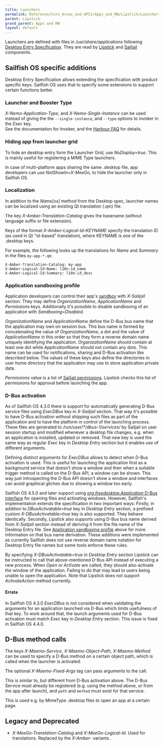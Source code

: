 ```yaml
---
title: Launchers
permalink: Reference/Core_Areas_and_APIs/Apps_and_MW/Lipstick/Launchers/
parent: Lipstick
grand_parent: Apps and MW
layout: default
---
```


Launchers are defined with files in _/usr/share/applications_ following [Desktop Entry
Specification](https://specifications.freedesktop.org/desktop-entry-spec/desktop-entry-spec-latest.html).
They are read by [Lipstick](/Reference/Core_Areas_and_APIs/Apps_and_MW/Lipstick/) and
[Sailjail](https://github.com/sailfishos/sailjail) components.

## Sailfish OS specific additions
Desktop Entry Specification allows extending the specification with product specific keys. Sailfish
OS uses that to specify some extensions to support certain functions better.

### Launcher and Booster Type
_X-Nemo-Application-Type_, and _X-Nemo-Single-Instance_ can be used instead
of giving the the `--single-instance`, and `--type` options to invoker in the
_Exec_ key.  
See the documentation for Invoker, and the
[Harbour FAQ](https://harbour.jolla.com/faq#.desktop-Files) for details.

### Hiding app from launcher grid
To hide an desktop entry form the Launcher Grid, use _NoDisplay=true_.
This is mainly useful for registering a MIME Type launchers.

In case of multi-platform apps sharing the same .desktop file, app developers
can use _NotShowIn=X-MeeGo_, to hide the launcher only in Sailfish OS.

### Localization
In addition to the _Name[xx]_ method from the Desktop spec, launcher names can
be localized using an existing Qt translation (.qm) file.

The key _X-Amber-Translation-Catalog_ gives the basename (without language
suffix or file extension).

Keys of the format _X-Amber-Logical-Id-KEYNAME_ specify the translation ID (as
used in Qt "id-based" translation), where KEYNAME is one of the
.desktop keys.

For example, the following looks up the translations for _Name_ and _Summary_ in the
files `my-app-*.qm`:

    X-Amber-Translation-Catalog: my-app
    X-Amber-Logical-Id-Name: l10n-id_name
    X-Amber-Logical-Id-Summary: l10n-id_desc

### Application sandboxing profile
Application developers can control their app's
[sandbox](https://github.com/sailfishos/sailjail-permissions#sailfish-os-application-sandboxing-and-permissions)
with _X-Sailjail_ section. They may define _OrganizationName_, _ApplicationName_ and _Permissions_
keys. Additionally it's possible to disable sandboxing of an application with _Sandboxing=Disabled_.

_OrganizationName_ and _ApplicationName_ define the D-Bus bus name that the application may own on
session bus. This bus name is formed by concatenating the value of _OrganizationName_, a dot and the
value of _ApplicationName_ in this order so that they form a reverse domain name uniquely
identifying the application. _OrganizationName_ should contain at least one dot while
_ApplicationName_ should not contain any dots. This name can be used for notifications, sharing and
D-Bus activation like described below. The values of these keys also define the directories in user
home directory that the application may use to store application private data.

_Permissions_ value is a list of [Sailjail
permissions](https://github.com/sailfishos/sailjail-permissions#permissions). Lipstick checks this
list of permissions for approval before launching the app.

### D-Bus activation
As of Sailfish OS 4.3.0 there is support for automatically generating D-Bus service files using
_ExecDBus_ key in _X-Sailjail_ section. That way it's possible to have D-Bus activation without
shipping such files as part of the application and to have the platform in control of the launching
process. These files are generated to _/run/user/\*/dbus-1/services/_ by Sailjail on user session
startup and modified whenever a desktop file changes, e.g. when an application is installed, updated
or removed. That new key is used the same way as regular _Exec_ key in _Desktop Entry_ section but
it enables use of different arguments.

Defining distinct arguments for _ExecDBus_ allows to detect when D-Bus activation is used. This is
useful for launching the application first as a background service that doesn't show a window and
then when a suitable trigger method is called on the D-Bus API, a window can be shown. This way just
introspecting the D-Bus API doesn't show a window and interfaces can avoid graphical gliches due to
showing a window too early.

Sailfish OS 4.5.0 and later support using [_org.freedesktop.Application_ D-Bus
interface](https://specifications.freedesktop.org/desktop-entry-spec/desktop-entry-spec-latest.html#dbus)
for opening files and activating windows. However, Sailfish's implementation extends the
specification in two important ways: Firstly, in addition to _DBusActivatable=true_ key in _Desktop
Entry_ section, a prefixed custom _X-DBusActivatable=true_ key is also supported. They behave
identically. Secondly, Lipstick also supports using D-Bus bus name derived from _X-Sailjail_ section
instead of deriving it from the file name of the Desktop Entry file. See [Application sandboxing
profile](#application-sandboxing-profile) above for more information on that bus name derivation.
These additions were implemented as currently Sailfish does not use reverse domain name notation for
Desktop Entry file names but some tools enforce these rules.

By specifying _X-DBusActivatable=true_ in _Desktop Entry_ section Lipstick can be instructed to call
that above-mentioned D-Bus API instead of executing a new process. When _Open_ or _Activate_ are
called, they should also activate the window of the application. Failing to do that may lead to
users being unable to open the application. Note that Lipstick does not support _ActivateAction_
method currently.

#### Errata
In Sailfish OS 4.3.0 _ExecDBus_ is not considered when validating the arguments for an application
launched via D-Bus which limits usefulness of that key. To work around that, the launch arguments
used for D-Bus activation must match _Exec_ key in _Desktop Entry_ section. This issue is fixed in
Sailfish OS 4.4.0.

## D-Bus method calls
The keys _X-Maemo-Service_, _X-Maemo-Object-Path_, _X-Maemo-Method_ can be
used to specify a D-Bus method on a certain object path, which is called when
the launcher is activated.

The optional _X-Maemo-Fixed-Args_ tag can pass arguments to the call.

This is similar to, but different from D-Bus activation above. The D-Bus
Service must already be registered (e.g. using the method above, or from the app
after launch), and `path` and `method` must exist for that service.

This is used e.g. by MimeType .desktop files to open an app at a certain page.

## Legacy and Deprecated

 - _X-MeeGo-Translation-Catalog_ and _X-MeeGo-Logical-Id_.  Used for translations. Replaced by the _X-Amber-_ variants.

